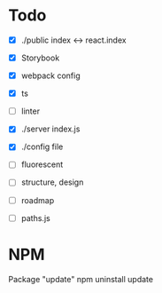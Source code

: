 # Todo

- [x] ./public index <-> react.index
- [x] Storybook
- [x] webpack config
- [x] ts
- [ ] linter
- [x] ./server index.js
- [x] ./config file
- [ ] fluorescent
- [ ] structure, design
- [ ] roadmap
- [ ] paths.js


# NPM

Package "update"
npm uninstall update